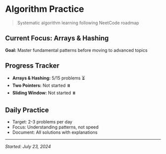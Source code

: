 # Algorithm Practice

> Systematic algorithm learning following NeetCode roadmap

## Current Focus: Arrays & Hashing
**Goal:** Master fundamental patterns before moving to advanced topics

## Progress Tracker
- **Arrays & Hashing:** 5/15 problems ⏳
- **Two Pointers:** Not started ⏸️
- **Sliding Window:** Not started ⏸️

## Daily Practice
- Target: 2-3 problems per day
- Focus: Understanding patterns, not speed
- Document: All solutions with explanations

---
*Started: July 23, 2024*
